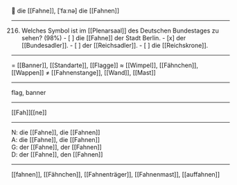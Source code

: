 🔴 die [[Fahne]], [ˈfaːnə]
die [[Fahnen]]

---
216. Welches Symbol ist im [[Plenarsaal]] des Deutschen Bundestages zu sehen? (98%)
	- [ ] die [[Fahne]] der Stadt Berlin.
	- [x] der [[Bundesadler]].
	- [ ] der [[Reichsadler]].
	- [ ] die [[Reichskrone]].


---
= [[Banner]], [[Standarte]], [[Flagge]]
≈ [[Wimpel]], [[Fähnchen]], [[Wappen]]
≠ [[Fahnenstange]], [[Wand]], [[Mast]]

---
flag, banner

---
[[Fah]][[ne]]

---
N: die [[Fahne]], die [[Fahnen]]  
A: die [[Fahne]], die [[Fahnen]]  
G: der [[Fahne]], der [[Fahnen]]  
D: der [[Fahne]], den [[Fahnen]]  

---
[[fahnen]], [[Fähnchen]], [[Fahnenträger]], [[Fahnenmast]], [[auffahnen]]